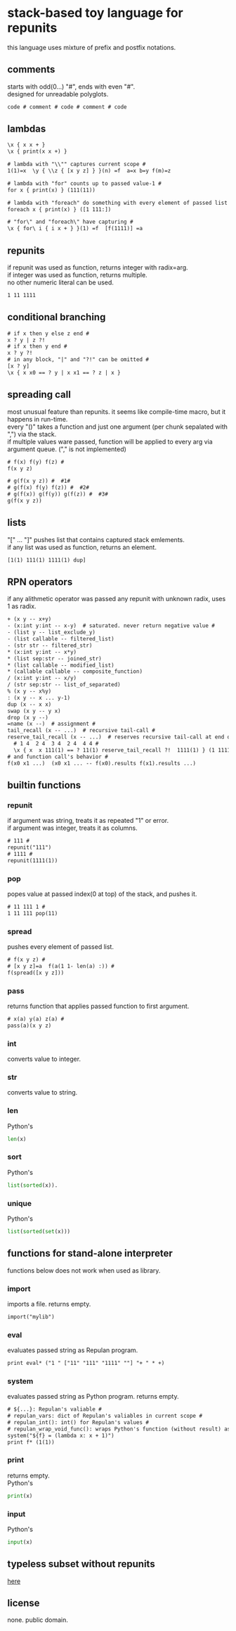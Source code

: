 # stack-based toy language for repunits

this language uses mixture of prefix and postfix notations.  

## comments

starts with odd(0...) "#", ends with even "#".  
designed for unreadable polyglots.

``` txt
code # comment # code # comment # code
```

## lambdas

``` txt
\x { x x + }
\x { print(x x +) }

# lambda with "\\"" captures current scope #
1(1)=x  \y { \\z { [x y z] } }(n) =f  a=x b=y f(m)=z

# lambda with "for" counts up to passed value-1 #
for x { print(x) } (111(11))

# lambda with "foreach" do something with every element of passed list #
foreach x { print(x) } ([1 111:])

# "for\" and "foreach\" have capturing #
\x { for\ i { i x + } }(1) =f  [f(1111)] =a
```

## repunits

if repunit was used as function, returns integer with radix=arg.  
if integer was used as function, returns multiple.  
no other numeric literal can be used.  

``` txt
1 11 1111
```

## conditional branching

``` txt
# if x then y else z end #
x ? y | z ?!
# if x then y end #
x ? y ?!
# in any block, "|" and "?!" can be omitted #
[x ? y]
\x { x x0 == ? y | x x1 == ? z | x }
```

## spreading call

most unusual feature than repunits. it seems like compile-time macro, but it happens in run-time.  
every "()" takes a function and just one argument (per chunk sepalated with ",") via the stack.  
if multiple values ware passed, function will be applied to every arg via argument queue. ("," is not implemented)

``` txt
# f(x) f(y) f(z) #
f(x y z)

# g(f(x y z)) #  #1#
# g(f(x) f(y) f(z)) #  #2#
# g(f(x)) g(f(y)) g(f(z)) #  #3#
g(f(x y z))
```

## lists

"[" ... "]" pushes list that contains captured stack emlements.  
if any list was used as function, returns an element.  

``` txt
[1(1) 111(1) 1111(1) dup]
```

## RPN operators

if any alithmetic operator was passed any repunit with unknown radix, uses 1 as radix.

``` txt
+ (x y -- x+y)
- (x:int y:int -- x-y)  # saturated. never return negative value #
- (list y -- list_exclude_y)
- (list callable -- filtered_list)
- (str str -- filtered_str)
* (x:int y:int -- x*y)
* (list sep:str -- joined_str)
* (list callable -- modified_list)
* (callable callable -- composite_function)
/ (x:int y:int -- x/y)
/ (str sep:str -- list_of_separated)
% (x y -- x%y)
: (x y -- x ... y-1)
dup (x -- x x)
swap (x y -- y x)
drop (x y --)
=name (x --)  # assignment #
tail_recall (x -- ...)  # recursive tail-call #
reserve_tail_recall (x -- ...)  # reserves recursive tail-call at end of function #
  # 1 4  2 4  3 4  2 4  4 4 #
  \x { x  x 111(1) == ? 11(1) reserve_tail_recall ?!  1111(1) } (1 11111:)
# and function call's behavior #
f(x0 x1 ...)  (x0 x1 ... -- f(x0).results f(x1).results ...)
```

## builtin functions

### repunit

if argument was string, treats it as repeated "1" or error.  
if argument was integer, treats it as columns.

``` txt
# 111 #
repunit("111")
# 1111 #
repunit(1111(1))
```

### pop

popes value at passed index(0 at top) of the stack, and pushes it.

``` txt
# 11 111 1 #
1 11 111 pop(11)
```

### spread

pushes every element of passed list.

``` txt
# f(x y z) #
# [x y z]=a  f(a(1 1- len(a) :)) #
f(spread([x y z]))
```

### pass

returns function that applies passed function to first argument.

``` txt
# x(a) y(a) z(a) #
pass(a)(x y z)
```

### int

converts value to integer.

### str

converts value to string.

### len

Python's

``` py
len(x)
```

### sort

Python's

``` py
list(sorted(x)).
```

### unique

Python's

``` py
list(sorted(set(x)))
```

## functions for stand-alone interpreter

functions below does not work when used as library.

### import

imports a file. returns empty.

``` txt
import("mylib")
```

### eval

evaluates passed string as Repulan program.

``` txt
print eval* ("1 " ["11" "111" "1111" ""] "+ " * +)
```

### system

evaluates passed string as Python program. returns empty.

``` txt
# ${...}: Repulan's valiable #
# repulan_vars: dict of Repulan's valiables in current scope #
# repulan_int(): int() for Repulan's values #
# repulan_wrap_void_func(): wraps Python's function (without result) as Repulan's callable #
system("${f} = (lambda x: x + 1)")
print f* (1(1))
```

### print

returns empty.  
Python's

``` py
print(x)
```

### input

Python's

``` py
input(x)
```

## typeless subset without repunits

[here](./rul0/readme.md)

## license

none. public domain.
